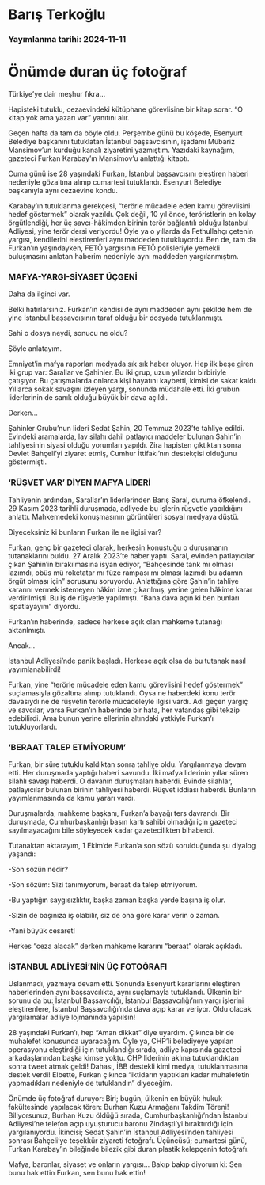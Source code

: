 # Barış Terkoğlu

### Yayımlanma tarihi: 2024-11-11

# Önümde duran üç fotoğraf

Türkiye’ye dair meşhur fıkra...

Hapisteki tutuklu, cezaevindeki kütüphane görevlisine bir kitap sorar. “O kitap yok ama yazarı var” yanıtını alır.

Geçen hafta da tam da böyle oldu. Perşembe günü bu köşede, Esenyurt Belediye başkanını tutuklatan İstanbul başsavcısının, işadamı Mübariz Mansimov’un kurduğu kanalı ziyaretini yazmıştım. Yazıdaki kaynağım, gazeteci Furkan Karabay’ın Mansimov’u anlattığı kitaptı.

Cuma günü ise 28 yaşındaki Furkan, İstanbul başsavcısını eleştiren haberi nedeniyle gözaltına alınıp cumartesi tutuklandı. Esenyurt Belediye başkanıyla aynı cezaevine kondu.

Karabay’ın tutuklanma gerekçesi, “terörle mücadele eden kamu görevlisini hedef göstermek” olarak yazıldı. Çok değil, 10 yıl önce, teröristlerin en kolay örgütlendiği, her üç savcı-hâkimden birinin terör bağlantılı olduğu İstanbul Adliyesi, yine terör dersi veriyordu! Öyle ya o yıllarda da Fethullahçı çetenin yargısı, kendilerini eleştirenleri aynı maddeden tutukluyordu. Ben de, tam da Furkan’ın yaşındayken, FETÖ yargısının FETÖ polisleriyle yemekli buluşmasını anlatan haberim nedeniyle aynı maddeden yargılanmıştım.


### MAFYA-YARGI-SİYASET ÜÇGENİ

Daha da ilginci var.

Belki hatırlarsınız. Furkan’ın kendisi de aynı maddeden aynı şekilde hem de yine İstanbul başsavcısının taraf olduğu bir dosyada tutuklanmıştı.

Sahi o dosya neydi, sonucu ne oldu?

Şöyle anlatayım.

Emniyet’in mafya raporları medyada sık sık haber oluyor. Hep ilk beşe giren iki grup var: Sarallar ve Şahinler. Bu iki grup, uzun yıllardır birbiriyle çatışıyor. Bu çatışmalarda onlarca kişi hayatını kaybetti, kimisi de sakat kaldı. Yıllarca sokak savaşını izleyen yargı, sonunda müdahale etti. İki grubun liderlerinin de sanık olduğu büyük bir dava açıldı.

Derken...

Şahinler Grubu’nun lideri Sedat Şahin, 20 Temmuz 2023’te tahliye edildi. Evindeki aramalarda, lav silahı dahil patlayıcı maddeler bulunan Şahin’in tahliyesinin siyasi olduğu yorumları yapıldı. Zira hapisten çıktıktan sonra Devlet Bahçeli’yi ziyaret etmiş, Cumhur İttifakı’nın destekçisi olduğunu göstermişti.




### ‘RÜŞVET VAR’ DİYEN MAFYA LİDERİ

Tahliyenin ardından, Sarallar’ın liderlerinden Barış Saral, duruma öfkelendi. 29 Kasım 2023 tarihli duruşmada, adliyede bu işlerin rüşvetle yapıldığını anlattı. Mahkemedeki konuşmasının görüntüleri sosyal medyaya düştü.

Diyeceksiniz ki bunların Furkan ile ne ilgisi var?

Furkan, genç bir gazeteci olarak, herkesin konuştuğu o duruşmanın tutanaklarını buldu. 27 Aralık 2023’te haber yaptı. Saral, evinden patlayıcılar çıkan Şahin’in bırakılmasına isyan ediyor, “Bahçesinde tank mı olması lazımdı, obüs mü roketatar mı füze rampası mı olması lazımdı bu adamın örgüt olması için” sorusunu soruyordu. Anlattığına göre Şahin’in tahliye kararını vermek istemeyen hâkim izne çıkarılmış, yerine gelen hâkime karar verdirilmişti. Bu iş de rüşvetle yapılmıştı. “Bana dava açın ki ben bunları ispatlayayım” diyordu.

Furkan’ın haberinde, sadece herkese açık olan mahkeme tutanağı aktarılmıştı.

Ancak...

İstanbul Adliyesi’nde panik başladı. Herkese açık olsa da bu tutanak nasıl yayımlanabilirdi!

Furkan, yine “terörle mücadele eden kamu görevlisini hedef göstermek” suçlamasıyla gözaltına alınıp tutuklandı. Oysa ne haberdeki konu terör davasıydı ne de rüşvetin terörle mücadeleyle ilgisi vardı. Adı geçen yargıç ve savcılar, varsa Furkan’ın haberinde bir hata, her vatandaş gibi tekzip edebilirdi. Ama bunun yerine ellerinin altındaki yetkiyle Furkan’ı tutukluyorlardı.


### ‘BERAAT TALEP ETMİYORUM’

Furkan, bir süre tutuklu kaldıktan sonra tahliye oldu. Yargılanmaya devam etti. Her duruşmada yaptığı haberi savundu. İki mafya liderinin yıllar süren silahlı savaşı haberdi. O davanın duruşmaları haberdi. Evinde silahlar, patlayıcılar bulunan birinin tahliyesi haberdi. Rüşvet iddiası haberdi. Bunların yayımlanmasında da kamu yararı vardı.

Duruşmalarda, mahkeme başkanı, Furkan’a bayağı ters davrandı. Bir duruşmada, Cumhurbaşkanlığı basın kartı sahibi olmadığı için gazeteci sayılmayacağını bile söyleyecek kadar gazetecilikten bihaberdi.

Tutanaktan aktarayım, 1 Ekim’de Furkan’a son sözü sorulduğunda şu diyalog yaşandı:

-Son sözün nedir?

-Son sözüm: Sizi tanımıyorum, beraat da talep etmiyorum.

-Bu yaptığın saygısızlıktır, başka zaman başka yerde başına iş olur.

-Sizin de başınıza iş olabilir, siz de ona göre karar verin o zaman.

-Yani büyük cesaret!

Herkes “ceza alacak” derken mahkeme kararını “beraat” olarak açıkladı.


### İSTANBUL ADLİYESİ’NİN ÜÇ FOTOĞRAFI

Uslanmadı, yazmaya devam etti. Sonunda Esenyurt kararlarını eleştiren haberlerinden aynı başsavcılıkta, aynı suçlamayla tutuklandı. Ülkenin bir sorunu da bu: İstanbul Başsavcılığı, İstanbul Başsavcılığı’nın yargı işlerini eleştirenlere, İstanbul Başsavcılığı’nda dava açıp karar veriyor. Oldu olacak yargılamalar adliye lojmanında yapılsın!

28 yaşındaki Furkan’ı, hep “Aman dikkat” diye uyardım. Çıkınca bir de muhalefet konusunda uyaracağım. Öyle ya, CHP’li belediyeye yapılan operasyonu eleştirdiği için tutuklandığı sırada, adliye kapısında gazeteci arkadaşlarından başka kimse yoktu. CHP liderinin aklına tutuklandıktan sonra tweet atmak geldi! Dahası, İBB destekli kimi medya, tutuklanmasına destek verdi! Elbette, Furkan çıkınca “iktidarın yaptıkları kadar muhalefetin yapmadıkları nedeniyle de tutuklandın” diyeceğim.



Önümde üç fotoğraf duruyor: Biri; bugün, ülkenin en büyük hukuk fakültesinde yapılacak tören: Burhan Kuzu Armağanı Takdim Töreni! Biliyorsunuz, Burhan Kuzu öldüğü sırada, Cumhurbaşkanlığı’ndan İstanbul Adliyesi’ne telefon açıp uyuşturucu baronu Zindaşti’yi bıraktırdığı için yargılanıyordu. İkincisi; Sedat Şahin’in İstanbul Adliyesi’nden tahliyesi sonrası Bahçeli’ye teşekkür ziyareti fotoğrafı. Üçüncüsü; cumartesi günü, Furkan Karabay’ın bileğinde bilezik gibi duran plastik kelepçenin fotoğrafı.



Mafya, baronlar, siyaset ve onların yargısı... Bakıp bakıp diyorum ki: Sen bunu hak ettin Furkan, sen bunu hak ettin!

